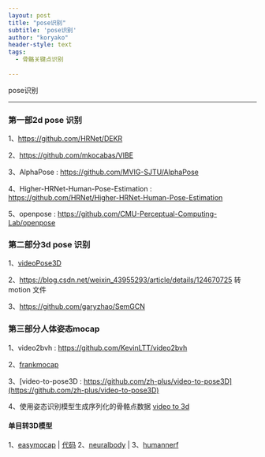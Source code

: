 ```yaml
---
layout: post
title: "pose识别"
subtitle: 'pose识别'
author: "koryako"
header-style: text
tags:
  - 骨骼关键点识别
  
---
```


pose识别

---

### 第一部2d pose 识别

1、<https://github.com/HRNet/DEKR>


2、<https://github.com/mkocabas/VIBE>

3、AlphaPose : <https://github.com/MVIG-SJTU/AlphaPose>

4、Higher-HRNet-Human-Pose-Estimation : <https://github.com/HRNet/Higher-HRNet-Human-Pose-Estimation>

5、openpose : <https://github.com/CMU-Perceptual-Computing-Lab/openpose>

### 第二部分3d pose 识别
1、[videoPose3D](https://github.com/facebookresearch/VideoPose3D)

2、<https://blog.csdn.net/weixin_43955293/article/details/124670725>  转motion 文件

3、<https://github.com/garyzhao/SemGCN>


### 第三部分人体姿态mocap

1、video2bvh : <https://github.com/KevinLTT/video2bvh>

2、[frankmocap](https://github.com/facebookresearch/frankmocap)


3、[video-to-pose3D : https://github.com/zh-plus/video-to-pose3D](https://github.com/zh-plus/video-to-pose3D)

4、使用姿态识别模型生成序列化的骨骼点数据 [video to 3d](https://github.com/HW140701/VideoTo3dPoseAndBvh)


#### 单目转3D模型

1、[easymocap](https://chingswy.github.io/easymocap-public-doc/) | [代码](https://github.com/zju3dv/EasyMocap)
2、[neuralbody](https://github.com/zju3dv/neuralbody) | 
3、[humannerf](https://github.com/chungyiweng/humannerf)
















